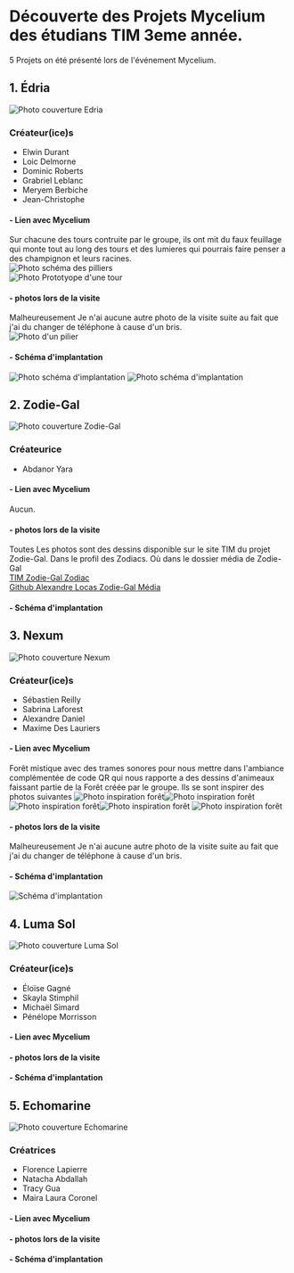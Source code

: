 # Découverte des Projets Mycelium des étudians TIM 3eme année.

5 Projets on été présenté lors de l'événement Mycelium.


## 1. Édria

![Photo couverture Edria](Edria/Média/Edria_Couverture.png)
### Créateur(ice)s
- Elwin Durant
- Loic Delmorne
- Dominic Roberts
- Grabriel Leblanc
- Meryem Berbiche
- Jean-Christophe   
#### - Lien avec Mycelium
Sur chacune des tours contruite par le groupe, ils ont mit du faux feuillage qui monte tout au long des tours et des lumieres qui pourrais faire penser a 
des champignon et leurs racines.    
![Photo schéma des pilliers](Edria/Média/Edria_Schema_Pilliers.jpg)    
![Photo Prototyope d'une tour](Edria/Média/Edria_Prototype_01.jpg)

#### - photos lors de la visite
Malheureusement Je n'ai aucune autre photo de la visite suite au fait que j'ai du changer de téléphone à cause d'un bris.    
![Photo d'un pilier](Edria/Média/Edria_Prototype_02.jpg)

#### - Schéma d'implantation
![Photo schéma d'implantation](Edria/Média/Edria_Schema_Dinplantation_01.png)
![Photo schéma d'implantation](Edria/Média/Edria_Schema_Dinplantation_02.png)



## 2. Zodie-Gal

![Photo couverture Zodie-Gal](Zodie-Gal/Média/Zodie-Gal_Couverture.png)

### Créateurice
- Abdanor Yara

#### - Lien avec Mycelium
Aucun. 

#### - photos lors de la visite
Toutes Les photos sont des dessins disponible sur le site TIM du projet Zodie-Gal. Dans le profil des Zodiacs. Où dans le dossier média de Zodie-Gal    
[TIM Zodie-Gal Zodiac](https://tim-montmorency.com/2023/projets/Zodie-Gal/docs/web/preproduction.html)      
[Github Alexandre Locas Zodie-Gal Média](https://github.com/Alexandre-LocasCEGEP/H23_V13_inspirations_LOCAS/tree/main/Exploration_Mycelium/Zodie-Gal/Média)

#### - Schéma d'implantation

## 3. Nexum
![Photo couverture Nexum](Nexum/Média/Nexum_Couverture.png)

### Créateur(ice)s
- Sébastien Reilly
- Sabrina Laforest
- Alexandre Daniel
- Maxime Des Lauriers

#### - Lien avec Mycelium
Forêt mistique avec des trames sonores pour nous mettre dans l'ambiance complémentée de code QR qui nous rapporte a des dessins d'animeaux faissant 
partie de la Forêt créée par le groupe. Ils se sont inspirer des photos suivantes
![Photo inspiration forêt](Nexum/Média/Nexum_Inspiration_Foret_01.jpg)![Photo inspiration forêt](Nexum/Média/Nexum_Inspiration_Foret_02.jpg)
![Photo inspiration forêt](Nexum/Média/Nexum_Inspiration_Foret_03.jpg)![Photo inspiration forêt](Nexum/Média/Nexum_Inspiration_Foret_04.jpg)
![Photo inspiration forêt](Nexum/Média/Nexum_Inspiration_Foret_05.jpg)

#### - photos lors de la visite
Malheureusement Je n'ai aucune autre photo de la visite suite au fait que j'ai du changer de téléphone à cause d'un bris.
#### - Schéma d'implantation
![Schéma d'implantation](Nexum/Média/Nexum_Cartographie.png)

## 4. Luma Sol
![Photo couverture Luma Sol](Luma_Sol/Média/Luma_Sol_Couverture.png)

### Créateur(ice)s
- Éloïse Gagné
- Skayla Stimphil
- Michaël Simard
- Pénélope Morrisson

#### - Lien avec Mycelium

#### - photos lors de la visite

#### - Schéma d'implantation

## 5. Echomarine
![Photo couverture Echomarine](Echomarine/Média/Echomarine_Couverture.png)

### Créatrices
- Florence Lapierre
- Natacha Abdallah
- Tracy Gua
- Maira Laura Coronel


#### - Lien avec Mycelium

#### - photos lors de la visite

#### - Schéma d'implantation




